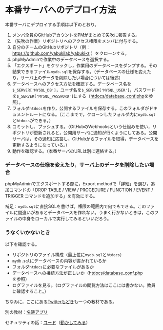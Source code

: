 # 本番サーバへのデプロイ方法

本番サーバにデプロイする手順は以下のとおり。

1. メンバ全員のGitHubアカウントをPMがまとめて矢吹に報告する。
1. （矢吹の作業）リポジトリへのアクセス権限をメンバに付与する。
1. 自分のチームのGitHubリポジトリ（例：https://github.com/yabukilab/yabuki-z ）をクローンする。
1. phpMyAdminで作業中のデータベースを選択する。
1. 「エクスポート」をクリックし，作業用のデータベースをダンプする。その結果できるファイル`mydb.sql`を保存する。（データベースの仕様を変えたり，サーバ上のデータを削除したい場合については後述）
1. データベースへのアクセス方法を確認する。データベース名を`$_SERVER['MYSQL_DB']`，ユーザ名を`$_SERVER['MYSQL_USER']`，パスワードを`$_SERVER['MYSQL_PASSWORD']`にする（[htdocs/database_conf.php](htdocs/database_conf.php)を参照）。
1. フォルダ`htdocs`を作り，公開するファイルを保存する。このフォルダがドキュメントルートになる。（ここまでで，クローンしたフォルダ内に`mydb.sql`と`htdocs`ができる。）
1. コミットし，プッシュする。（GitHubのWebhooksという仕組みを使い，リポジトリが更新されると，公開用サーバに通知が行くようにしてある。公開サーバは，その通知に応答し，GitHubからファイルを取得，データベースを更新するようになっている。）
1. 動作を確認する。（本番サーバのURLは別に連絡する。）

### データベースの仕様を変えたり，サーバ上のデータを削除したい場合

phpMyAdminでエクスポートする際に，Export methodで「詳細」を選び，追加コマンドの「DROP TABLE / VIEW / PROCEDURE / FUNCTION / EVENT / TRIGGER コマンドを追加する」を有効にする。

補足：`mydb.sql`に直接SQLを書けば，権限の範囲内で何でもできる。このファイルに間違いがあるとデータベースを作れない。うまく行かないときは，このファイルの中身をローカルで実行してみるといいだろう。

### うなくいかないとき

以下を確認する。

* リポジトリのファイル構成（最上位に`mydb.sql`と`htdocs`）
* `mydb.sql`にデータベースの内容が書かれているか
* フォルダ`htdocs`に必要なファイルがあるか
* データベースへの接続方法が正しいか（[htdocs/database_conf.php](htdocs/database_conf.php)を参照）
* ログファイルを見る。（ログファイルの閲覧方法はここには書かない。教員に確認すること。）

ちなみに，ここにある[Twitterもどき](htdocs)も一つの教材である。

別の教材：[名簿アプリ](https://github.com/taroyabuki/pmpractice)

セキュリティの話：[コード](htdocs/security)（[動かしてみる](http://yabukiz.pm-chiba.tech/security/step1.html)）
